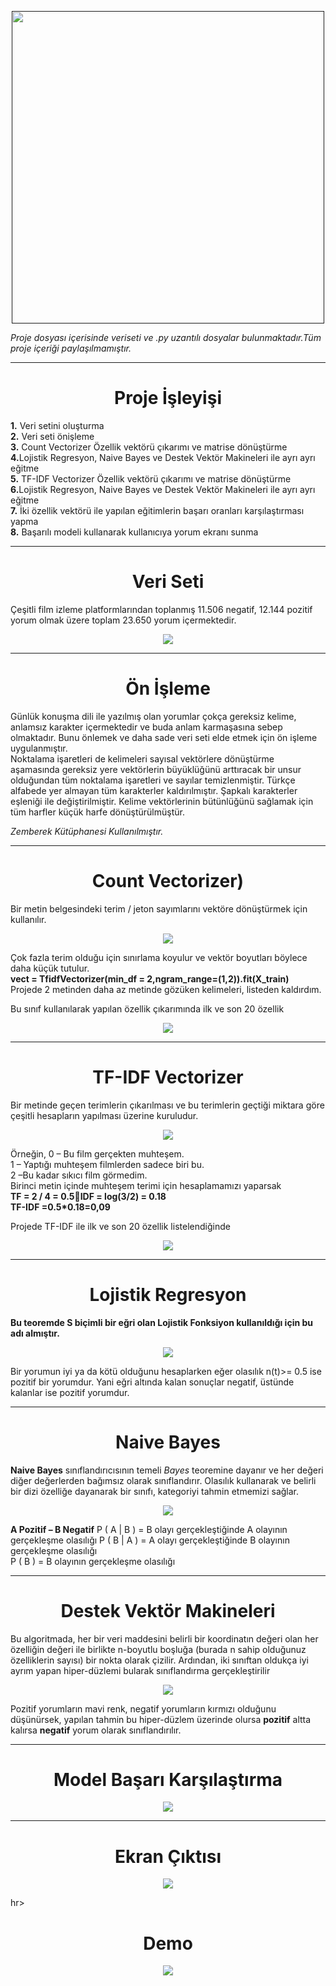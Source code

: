 

<p align='center'>
<a href="">
    <img  src="https://user-images.githubusercontent.com/34273337/115793736-54bd8480-a3d5-11eb-8113-f4a6b801a1ae.PNG" width="500"></a>
 </p>
 <p><i>Proje dosyası içerisinde veriseti ve .py uzantılı dosyalar bulunmaktadır.Tüm proje içeriği paylaşılmamıştır.</i> </p>
<hr>
<div align="center">
   <h1>Proje İşleyişi</h1> 
</div>
<p> 
    <b>1.</b> Veri setini oluşturma
<br>
  <b>2.</b> Veri seti önişleme
<br>
  <b>3.</b> Count Vectorizer Özellik vektörü çıkarımı ve  matrise dönüştürme
<br>
  <b>4.</b>Lojistik Regresyon, Naive Bayes ve Destek Vektör Makineleri ile  ayrı ayrı eğitme
<br>
  <b>5.</b> TF-IDF Vectorizer Özellik vektörü çıkarımı ve matrise dönüştürme
<br>
  <b>6.</b>Lojistik Regresyon, Naive Bayes ve Destek Vektör Makineleri ile  ayrı ayrı eğitme
<br>
  <b>7.</b> İki özellik vektörü ile yapılan eğitimlerin başarı oranları karşılaştırması yapma
<br>
  <b>8.</b> Başarılı modeli kullanarak kullanıcıya yorum ekranı sunma

</p>

<hr>
<div align="center">
   <h1>Veri Seti</h1> 
</div>
<p>Çeşitli film izleme platformlarından  toplanmış  11.506 negatif, 12.144 pozitif yorum olmak üzere toplam 23.650 yorum içermektedir.</p>
<p align='center'>
<a href="">
    <img  src="https://user-images.githubusercontent.com/34273337/115794578-e679c180-a3d6-11eb-9174-15fcb2d8775e.PNG" ></a>
 </p>
<hr>
<div align="center">
   <h1>Ön İşleme</h1> 
</div>

<p> 
 Günlük konuşma dili ile yazılmış olan yorumlar çokça gereksiz kelime, anlamsız karakter içermektedir ve buda anlam karmaşasına sebep olmaktadır. Bunu önlemek ve daha sade veri seti elde etmek için ön işleme uygulanmıştır.
 <br>
Noktalama işaretleri de kelimeleri sayısal vektörlere dönüştürme aşamasında gereksiz yere vektörlerin büyüklüğünü arttıracak bir unsur olduğundan tüm noktalama işaretleri ve sayılar temizlenmiştir. Türkçe alfabede yer almayan tüm karakterler kaldırılmıştır. Şapkalı karakterler eşleniği ile değiştirilmiştir. Kelime vektörlerinin bütünlüğünü sağlamak için tüm harfler küçük harfe dönüştürülmüştür. 
</p>
<p><i>Zemberek Kütüphanesi Kullanılmıştır.</i>
<hr>
<div align="center">
   <h1>Count Vectorizer)
</h1> 
</div>
<p>
    Bir metin belgesindeki  terim / jeton sayımlarını vektöre dönüştürmek için kullanılır. 
</p>
<p align='center'>
<a href="">
    <img  src="https://user-images.githubusercontent.com/34273337/115794954-a9fa9580-a3d7-11eb-8e89-22551aa58e03.PNG" ></a>
 </p>
 <p>Çok fazla terim olduğu için sınırlama koyulur ve  vektör boyutları böylece daha küçük  tutulur.<br>
    <b>vect = TfidfVectorizer(min_df = 2,ngram_range=(1,2)).fit(X_train)</b><br>
Projede 2 metinden daha az metinde gözüken kelimeleri, listeden kaldırdım.
</p>
<p>Bu sınıf kullanılarak yapılan özellik çıkarımında  ilk  ve son 20 özellik
</p>
<p align='center'>
<a href="">
    <img  src="https://user-images.githubusercontent.com/34273337/115795135-052c8800-a3d8-11eb-8522-a92c501920c5.PNG" ></a>
 </p>

 <hr>
<div align="center">
   <h1>TF-IDF Vectorizer
</h1> 
</div>
<p>
    Bir metinde geçen terimlerin çıkarılması ve bu terimlerin geçtiği miktara göre çeşitli hesapların yapılması üzerine kuruludur.
</p>
<p align='center'>
<a href="">
    <img  src="https://user-images.githubusercontent.com/34273337/115795313-62283e00-a3d8-11eb-96e9-3ef60936c08a.PNG" ></a>
 </p>
<p>Örneğin, 
0 – Bu film gerçekten muhteşem.<br>
1 – Yaptığı muhteşem filmlerden sadece biri bu.<br>
2 –Bu kadar sıkıcı film görmedim.<br>
 Birinci metin içinde muhteşem terimi için hesaplamamızı yaparsak <br>
    <b>  TF = 2 / 4 = 0.5IDF = log(3/2) = 0.18 </b>  <br>
    <b>  TF-IDF =0.5*0.18=0,09 </b>
</p>
  <p>Projede TF-IDF  ile ilk ve son 20 özellik listelendiğinde 
</p>  
<p align='center'>
<a href="">
    <img  src="https://user-images.githubusercontent.com/34273337/115795711-1d50d700-a3d9-11eb-9bb9-dd8a35b133e7.PNG" ></a>
 </p>
 <hr>
<div align="center">
   <h1>Lojistik Regresyon
</h1> 
</div>
<p>
 <b>Bu teoremde S biçimli bir eğri olan Lojistik Fonksiyon kullanıldığı için bu adı almıştır.</b><br></p>
    <p align='center'>
<a href="">
    <img  src="https://user-images.githubusercontent.com/34273337/115795892-7587d900-a3d9-11eb-9057-dbfba412bb19.PNG" ></a>
 </p>
<p>Bir yorumun iyi ya da kötü olduğunu hesaplarken eğer olasılık n(t)>= 0.5 ise pozitif bir yorumdur. Yani eğri altında kalan sonuçlar negatif, üstünde kalanlar ise pozitif yorumdur.</p>
<hr>
<div align="center">
   <h1>Naive Bayes

</h1> 
</div>
<p><b>Naive Bayes</b> sınıflandırıcısının temeli <i>Bayes</i> teoremine dayanır ve her değeri diğer değerlerden bağımsız olarak sınıflandırır. Olasılık kullanarak ve belirli bir dizi özelliğe dayanarak bir sınıfı, kategoriyi tahmin etmemizi sağlar. 

</p>
 <p align='center'>
<a href="">
    <img  src="https://user-images.githubusercontent.com/34273337/115796063-ca2b5400-a3d9-11eb-8fe3-4311cfc474b8.PNG" ></a>
 </p>
 <p><b>A Pozitif – B Negatif</b>
P ( A | B ) = B olayı gerçekleştiğinde A olayının gerçekleşme olasılığı <br<
P ( A ) = A olayının gerçekleşme olasılığı<br>
P ( B | A ) = A olayı gerçekleştiğinde B olayının gerçekleşme olasılığı<br>
P ( B ) = B olayının gerçekleşme olasılığı<br>
</p>
<hr>
<div align="center">
   <h1>Destek Vektör Makineleri
</h1> 
</div>
<p>
Bu algoritmada, her bir veri maddesini belirli bir koordinatın değeri olan her özelliğin değeri ile birlikte n-boyutlu boşluğa (burada n sahip olduğunuz özelliklerin sayısı) bir nokta olarak çizilir. Ardından, iki sınıftan oldukça iyi ayrım yapan hiper-düzlemi bularak sınıflandırma gerçekleştirilir
</p>
 <p align='center'>
<a href="">
    <img  src="https://user-images.githubusercontent.com/34273337/115796253-373ee980-a3da-11eb-939b-c4b70c741797.PNG" ></a>
 </p>
 <p>Pozitif yorumların mavi renk, negatif yorumların kırmızı olduğunu düşünürsek, yapılan tahmin bu hiper-düzlem üzerinde olursa <b>pozitif</b> altta kalırsa <b>negatif</b> yorum olarak sınıflandırılır. 
</p>
<hr>
<div align="center">
   <h1>Model Başarı Karşılaştırma
</h1> 
</div>
<p align='center'>
<a href="">
    <img  src="https://user-images.githubusercontent.com/34273337/115796535-aa486000-a3da-11eb-9c81-0d832403eae6.PNG" ></a>
 </p>
<hr>
<div align="center">
   <h1>Ekran Çıktısı
</h1> 
</div>
<p align='center'>
<a href="">
    <img  src="https://user-images.githubusercontent.com/34273337/115796650-e085df80-a3da-11eb-9d14-c0e845e2609e.PNG" ></a>
 </p>
hr>
<div align="center">
   <h1>Demo
</h1> 
</div>
<p align='center'>
<a href="">
    <img  src="https://user-images.githubusercontent.com/34273337/115797964-d5807e80-a3dd-11eb-922c-e029335836f3.gif" ></a>
 </p>
